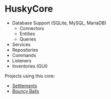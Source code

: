 # HuskyCore

- Database Support (SQLite, MySQL, MariaDB)
  - Connectors
  - Entities
  - Queries  
- Services
- Repositories
- Commands
- Listeners
- Inventories (GUI)

Projects using this core:
- [Settlements](https://github.com/HuskyDreaming/Settlements)
- [Bouncy Balls](https://github.com/HuskyDreaming/BouncyBalls)
